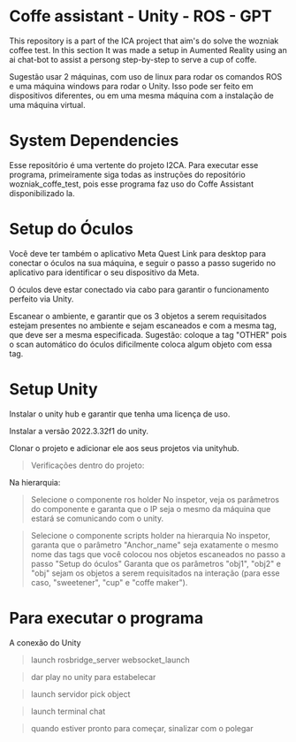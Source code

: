 # Coffe assistant - Unity - ROS - GPT

This repository is a part of the ICA project that aim's do solve the wozniak coffee test. In this section It was made a setup in Aumented Reality using an ai chat-bot to assist a persong step-by-step to serve a cup of coffe.

Sugestão usar 2 máquinas, com uso de linux para rodar os comandos ROS e uma máquina windows para rodar o Unity. Isso pode ser feito em dispositivos diferentes, ou em uma mesma máquina com a instalação de uma máquina virtual. 

# System Dependencies

Esse repositório é uma vertente do projeto I2CA. Para executar esse programa, primeiramente siga todas as instruções do repositório wozniak_coffe_test, pois esse programa faz uso do Coffe Assistant disponibilizado la.

# Setup do Óculos

Você deve ter também o aplicativo Meta Quest Link para desktop para conectar o óculos na sua máquina, e seguir o passo a passo sugerido no aplicativo para identificar o seu dispositivo da Meta. 

O óculos deve estar conectado via cabo para garantir o funcionamento perfeito via Unity.

Escanear o ambiente, e garantir que os 3 objetos a serem requisitados estejam presentes no ambiente e sejam escaneados e com a mesma tag, que deve ser a mesma especificada. Sugestão: coloque a tag "OTHER" pois o scan automático do óculos dificilmente coloca algum objeto com essa tag.  

# Setup Unity 

Instalar o unity hub e garantir que tenha uma licença de uso.

Instalar a versão 2022.3.32f1 do unity.

Clonar o projeto e adicionar ele aos seus projetos via unityhub. 

> Verificações dentro do projeto: 

Na hierarquia: 
>Selecione o componente ros holder
>No inspetor, veja os parâmetros do componente e garanta que o IP seja o mesmo da máquina que estará se comunicando com o unity.

>Selecione o componente scripts holder na hierarquia
>No inspetor, garanta que o parâmetro "Anchor_name" seja exatamente o mesmo nome das tags que você colocou nos objetos escaneados no passo a passo "Setup do óculos"
>Garanta que os parâmetros "obj1", "obj2" e "obj" sejam os objetos a serem requisitados na interação (para esse caso, "sweetener", "cup" e "coffe maker"). 


# Para executar o programa 

A conexão do Unity 

>launch rosbridge_server websocket_launch

>dar play no unity para estabelecar 

>launch servidor pick object 

>launch terminal chat

>quando estiver pronto para começar, sinalizar com o polegar